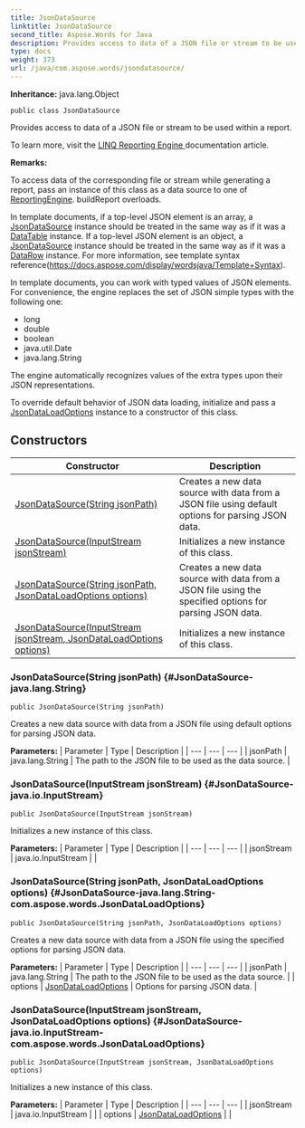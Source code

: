 ```yaml
---
title: JsonDataSource
linktitle: JsonDataSource
second_title: Aspose.Words for Java
description: Provides access to data of a JSON file or stream to be used within a report in Java.
type: docs
weight: 373
url: /java/com.aspose.words/jsondatasource/
---
```


**Inheritance:**
java.lang.Object
```
public class JsonDataSource
```

Provides access to data of a JSON file or stream to be used within a report.

To learn more, visit the [ LINQ Reporting Engine ][LINQ Reporting Engine] documentation article.

 **Remarks:** 

To access data of the corresponding file or stream while generating a report, pass an instance of this class as a data source to one of [ReportingEngine](../../com.aspose.words/reportingengine/). buildReport overloads.

In template documents, if a top-level JSON element is an array, a [JsonDataSource](../../com.aspose.words/jsondatasource/) instance should be treated in the same way as if it was a [DataTable](../../com.aspose.words.net.system.data/datatable/) instance. If a top-level JSON element is an object, a [JsonDataSource](../../com.aspose.words/jsondatasource/) instance should be treated in the same way as if it was a [DataRow](../../com.aspose.words.net.system.data/datarow/) instance. For more information, see template syntax reference(https://docs.aspose.com/display/wordsjava/Template+Syntax).

In template documents, you can work with typed values of JSON elements. For convenience, the engine replaces the set of JSON simple types with the following one:

 *  long
 *  double
 *  boolean
 *  java.util.Date
 *  java.lang.String

The engine automatically recognizes values of the extra types upon their JSON representations.

To override default behavior of JSON data loading, initialize and pass a [JsonDataLoadOptions](../../com.aspose.words/jsondataloadoptions/) instance to a constructor of this class.


[LINQ Reporting Engine]: https://docs.aspose.com/words/java/linq-reporting-engine/
## Constructors

| Constructor | Description |
| --- | --- |
| [JsonDataSource(String jsonPath)](#JsonDataSource-java.lang.String) | Creates a new data source with data from a JSON file using default options for parsing JSON data. |
| [JsonDataSource(InputStream jsonStream)](#JsonDataSource-java.io.InputStream) | Initializes a new instance of this class. |
| [JsonDataSource(String jsonPath, JsonDataLoadOptions options)](#JsonDataSource-java.lang.String-com.aspose.words.JsonDataLoadOptions) | Creates a new data source with data from a JSON file using the specified options for parsing JSON data. |
| [JsonDataSource(InputStream jsonStream, JsonDataLoadOptions options)](#JsonDataSource-java.io.InputStream-com.aspose.words.JsonDataLoadOptions) | Initializes a new instance of this class. |
### JsonDataSource(String jsonPath) {#JsonDataSource-java.lang.String}
```
public JsonDataSource(String jsonPath)
```


Creates a new data source with data from a JSON file using default options for parsing JSON data.

**Parameters:**
| Parameter | Type | Description |
| --- | --- | --- |
| jsonPath | java.lang.String | The path to the JSON file to be used as the data source. |

### JsonDataSource(InputStream jsonStream) {#JsonDataSource-java.io.InputStream}
```
public JsonDataSource(InputStream jsonStream)
```


Initializes a new instance of this class.

**Parameters:**
| Parameter | Type | Description |
| --- | --- | --- |
| jsonStream | java.io.InputStream |  |

### JsonDataSource(String jsonPath, JsonDataLoadOptions options) {#JsonDataSource-java.lang.String-com.aspose.words.JsonDataLoadOptions}
```
public JsonDataSource(String jsonPath, JsonDataLoadOptions options)
```


Creates a new data source with data from a JSON file using the specified options for parsing JSON data.

**Parameters:**
| Parameter | Type | Description |
| --- | --- | --- |
| jsonPath | java.lang.String | The path to the JSON file to be used as the data source. |
| options | [JsonDataLoadOptions](../../com.aspose.words/jsondataloadoptions/) | Options for parsing JSON data. |

### JsonDataSource(InputStream jsonStream, JsonDataLoadOptions options) {#JsonDataSource-java.io.InputStream-com.aspose.words.JsonDataLoadOptions}
```
public JsonDataSource(InputStream jsonStream, JsonDataLoadOptions options)
```


Initializes a new instance of this class.

**Parameters:**
| Parameter | Type | Description |
| --- | --- | --- |
| jsonStream | java.io.InputStream |  |
| options | [JsonDataLoadOptions](../../com.aspose.words/jsondataloadoptions/) |  |


